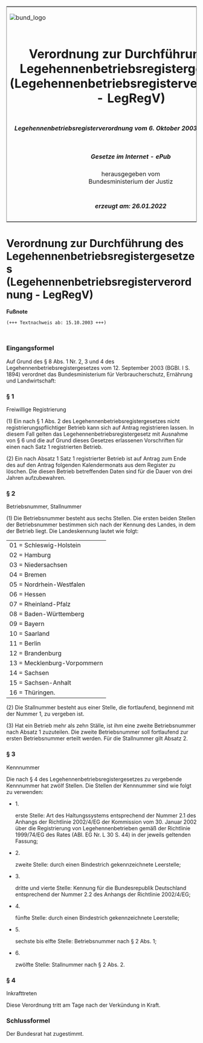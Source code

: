 <span id="DECKBLATT.html"></span>

<table border="0" frame="border" width="100%">

<tr valign="top">

<td align="left">

![bund\_logo](BfJ_2021_Web_de_de.gif)

</td>

<td align="right">

 

</td>

</tr>

<tr align="center" valign="middle">

<td colspan="2">

# Verordnung zur Durchführung des Legehennenbetriebsregistergesetzes (Legehennenbetriebsregisterverordnung - LegRegV)

</td>

</tr>

<tr align="center" valign="middle">

<td colspan="2">

##### Legehennenbetriebsregisterverordnung vom 6. Oktober 2003 (BGBl. I S. 1969)

</td>

</tr>

<tr align="center" valign="middle">

<td colspan="2">

  
  

##### Gesetze im Internet - ePub  
  
herausgegeben vom  
Bundesministerium der Justiz

</td>

</tr>

<tr align="center" valign="bottom">

<td colspan="2">

  
  

##### erzeugt am: 26.01.2022

</td>

</tr>

</table>

<span id="BJNR196900003.html"></span>

# Verordnung zur Durchführung des Legehennenbetriebsregistergesetzes (Legehennenbetriebsregisterverordnung - LegRegV)

<div>

  
**Fußnote**

<div class="jnhtml">

<div>

<div class="jurAbsatz">

  

``` 
(+++ Textnachweis ab: 15.10.2003 +++)

 
```

</div>

</div>

</div>

</div>

<span id="BJNR196900003BJNE000100310.html"></span>

### Eingangsformel  

<div>

<div class="jnhtml">

<div>

<div class="jurAbsatz">

Auf Grund des § 8 Abs. 1 Nr. 2, 3 und 4 des
Legehennenbetriebsregistergesetzes vom 12. September 2003 (BGBl. I S.
1894) verordnet das Bundesministerium für Verbraucherschutz, Ernährung
und Landwirtschaft:

</div>

</div>

</div>

</div>

<span id="BJNR196900003BJNE000200000.html"></span>

### § 1  
Freiwillige Registrierung

<div>

<div class="jnhtml">

<div>

<div class="jurAbsatz">

(1) Ein nach § 1 Abs. 2 des Legehennenbetriebsregistergesetzes nicht
registrierungspflichtiger Betrieb kann sich auf Antrag registrieren
lassen. In diesem Fall gelten das Legehennenbetriebsregistergesetz mit
Ausnahme von § 6 und die auf Grund dieses Gesetzes erlassenen
Vorschriften für einen nach Satz 1 registrierten Betrieb.

</div>

<div class="jurAbsatz">

(2) Ein nach Absatz 1 Satz 1 registrierter Betrieb ist auf Antrag zum
Ende des auf den Antrag folgenden Kalendermonats aus dem Register zu
löschen. Die diesen Betrieb betreffenden Daten sind für die Dauer von
drei Jahren aufzubewahren.

</div>

</div>

</div>

</div>

<span id="BJNR196900003BJNE000300000.html"></span>

### § 2  
Betriebsnummer, Stallnummer

<div>

<div class="jnhtml">

<div>

<div class="jurAbsatz">

(1) Die Betriebsnummer besteht aus sechs Stellen. Die ersten beiden
Stellen der Betriebsnummer bestimmen sich nach der Kennung des Landes,
in dem der Betrieb liegt. Die Landeskennung lautet wie folgt:  

|                             |
| :-------------------------- |
| 01 = Schleswig-Holstein     |
| 02 = Hamburg                |
| 03 = Niedersachsen          |
| 04 = Bremen                 |
| 05 = Nordrhein-Westfalen    |
| 06 = Hessen                 |
| 07 = Rheinland-Pfalz        |
| 08 = Baden-Württemberg      |
| 09 = Bayern                 |
| 10 = Saarland               |
| 11 = Berlin                 |
| 12 = Brandenburg            |
| 13 = Mecklenburg-Vorpommern |
| 14 = Sachsen                |
| 15 = Sachsen-Anhalt         |
| 16 = Thüringen.             |

</div>

<div class="jurAbsatz">

(2) Die Stallnummer besteht aus einer Stelle, die fortlaufend, beginnend
mit der Nummer 1, zu vergeben ist.

</div>

<div class="jurAbsatz">

(3) Hat ein Betrieb mehr als zehn Ställe, ist ihm eine zweite
Betriebsnummer nach Absatz 1 zuzuteilen. Die zweite Betriebsnummer soll
fortlaufend zur ersten Betriebsnummer erteilt werden. Für die
Stallnummer gilt Absatz 2.

</div>

</div>

</div>

</div>

<span id="BJNR196900003BJNE000400000.html"></span>

### § 3  
Kennnummer

<div>

<div class="jnhtml">

<div>

<div class="jurAbsatz">

Die nach § 4 des Legehennenbetriebsregistergesetzes zu vergebende
Kennnummer hat zwölf Stellen. Die Stellen der Kennnummer sind wie folgt
zu verwenden:

  - 1\.
    
    <div style="">
    
    erste Stelle: Art des Haltungssystems entsprechend der Nummer 2.1
    des Anhangs der Richtlinie 2002/4/EG der Kommission vom 30. Januar
    2002 über die Registrierung von Legehennenbetrieben gemäß der
    Richtlinie 1999/74/EG des Rates (ABl. EG Nr. L 30 S. 44) in der
    jeweils geltenden Fassung;
    
    </div>

  - 2\.
    
    <div style="">
    
    zweite Stelle: durch einen Bindestrich gekennzeichnete Leerstelle;
    
    </div>

  - 3\.
    
    <div style="">
    
    dritte und vierte Stelle: Kennung für die Bundesrepublik Deutschland
    entsprechend der Nummer 2.2 des Anhangs der Richtlinie 2002/4/EG;
    
    </div>

  - 4\.
    
    <div style="">
    
    fünfte Stelle: durch einen Bindestrich gekennzeichnete Leerstelle;
    
    </div>

  - 5\.
    
    <div style="">
    
    sechste bis elfte Stelle: Betriebsnummer nach § 2 Abs. 1;
    
    </div>

  - 6\.
    
    <div style="">
    
    zwölfte Stelle: Stallnummer nach § 2 Abs. 2.
    
    </div>

</div>

</div>

</div>

</div>

<span id="BJNR196900003BJNE000500000.html"></span>

### § 4  
Inkrafttreten

<div>

<div class="jnhtml">

<div>

<div class="jurAbsatz">

Diese Verordnung tritt am Tage nach der Verkündung in Kraft.

</div>

</div>

</div>

</div>

<span id="BJNR196900003BJNE000600000.html"></span>

### Schlussformel  

<div>

<div class="jnhtml">

<div>

<div class="jurAbsatz">

Der Bundesrat hat zugestimmt.

</div>

</div>

</div>

</div>
